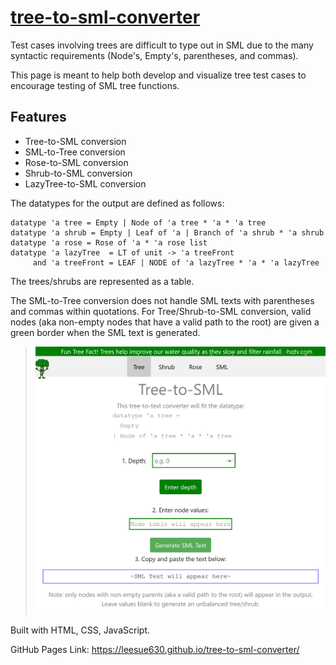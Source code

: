 # [tree-to-sml-converter](https://leesue630.github.io/tree-to-sml-converter/)
Test cases involving trees are difficult to type out in SML due to the many syntactic requirements (Node's, Empty's, parentheses, and commas).

This page is meant to help both develop and visualize tree test cases to encourage testing of SML tree functions.

## Features
- Tree-to-SML conversion
- SML-to-Tree conversion
- Rose-to-SML conversion
- Shrub-to-SML conversion
- LazyTree-to-SML conversion

The datatypes for the output are defined as follows:
```
datatype 'a tree = Empty | Node of 'a tree * 'a * 'a tree
datatype 'a shrub = Empty | Leaf of 'a | Branch of 'a shrub * 'a shrub
datatype 'a rose = Rose of 'a * 'a rose list
datatype 'a lazyTree  = LT of unit -> 'a treeFront
     and 'a treeFront = LEAF | NODE of 'a lazyTree * 'a * 'a lazyTree 
```
The trees/shrubs are represented as a table.

The SML-to-Tree conversion does not handle SML texts with parentheses and commas within quotations.
For Tree/Shrub-to-SML conversion, valid nodes (aka non-empty nodes that have a valid path to the root) are given a green border when the SML text is generated.
<br />
><img src="tree-site.png" width="600">

Built with HTML, CSS, JavaScript.

GitHub Pages Link: https://leesue630.github.io/tree-to-sml-converter/
